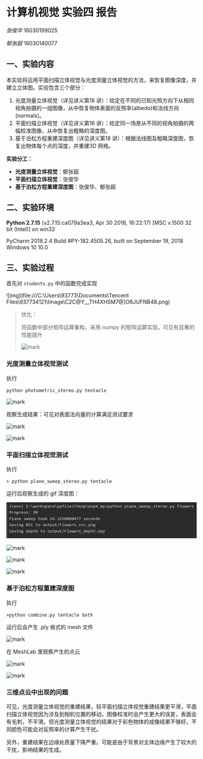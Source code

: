 # 计算机视觉 实验四 报告

*张俊华*  16030199025

*郁张超*  16030140077

## 一、实验内容

本实验将运用平面扫描立体视觉与光度测量立体视觉的方法，来恢复图像深度，并建立立体图。实验包含三个部分：

1. 光度测量立体视觉（详见讲义第18 讲）：给定在不同的已知光照方向下从相同视角拍摄的一组图像，从中恢复物体表面的反照率(albedo)和法线方向(normals)。
2. 平面扫描立体视觉（详见讲义第16 讲）：给定同一场景从不同的视角拍摄的两幅校准图像，从中恢复出粗略的深度图。
3. 基于泊松方程重建深度图（详见讲义第18 讲）：根据法线图及粗略深度图，恢复出物体每个点的深度，并重建3D 网格。

**实验分工：**

- **光度测量立体视觉**：郁张超
- **平面扫描立体视觉**：张俊华
- **基于泊松方程重建深度图**：张俊华、郁张超

## 二、实验环境

**Python 2.7.15** (v2.7.15:ca079a3ea3, Apr 30 2018, 16:22:17) [MSC v.1500 32 bit (Intel)] on win32

PyCharm 2018.2.4 
Build #PY-182.4505.26, built on September 19, 2018
Windows 10 10.0

## 三、实验过程

首先对 `students.py` 中的函数完成实现

![img](file:///C:\Users\93773\Documents\Tencent Files\937734121\Image\C2C\@Y__TH4XHSM7@]O6JUFNB48.png)

> 优化：
>
> 将函数中部分矩阵运算重构，采用 numpy 的矩阵运算实现，可见有显著的性能提升
>
> ![mark](http://media.sumblog.cn/blog/20190110/VTSb10u8mt6r.png?imageslim)

### 光度测量立体视觉测试

执行

```
python photometric_stereo.py tentacle
```

![mark](http://media.sumblog.cn/blog/20190110/dImwnGY2viHB.png?imageslim)

观察生成结果：可见对表面法向量的计算满足测试要求

![mark](http://media.sumblog.cn/blog/20190110/8GAJqATuMqSV.png?imageslim)

![mark](http://media.sumblog.cn/blog/20190110/2HE2jfkV9izd.png?imageslim)



### 平面扫描立体视觉测试

执行 

```
> python plane_sweep_stereo.py tentacle
```

运行后观察生成的 gif 深度图：

![1547109574129](实验报告.assets/1547109574129.png)

![mark](http://media.sumblog.cn/blog/20190110/51y0B93wYnhD.png?imageslim)

![mark](http://media.sumblog.cn/blog/20190110/e60amOEBNeOY.png?imageslim)

![mark](http://media.sumblog.cn/blog/20190110/dcBmPdQBxkq9.png?imageslim)

### 基于泊松方程重建深度图

执行

```
>python combine.py tentacle both
```

运行后会产生 .ply 格式的 mesh 文件

![mark](http://media.sumblog.cn/blog/20190110/zeeR3VtQStge.png?imageslim)

在 MeshLab 里观察产生的点云

![mark](http://media.sumblog.cn/blog/20190110/fpBY4WW7QDvp.png?imageslim)

![mark](http://media.sumblog.cn/blog/20190110/oSWx7svVGhJU.png?imageslim)

### 三维点云中出现的问题

可见，光度测量立体视觉的重建结果，较平面扫描立体视觉重建结果更平滑，平面扫描立体视觉因为涉及到相机位置的移动，图像校准时会产生更大的误差，表面会有毛刺，不平滑。但光度测量立体视觉的结果对于彩色物体的成像结果不够好。不同颜色可能会对反照率的计算产生干扰。

另外，重建结果在边缘处质量下降严重。可能是由于背景对主体边缘产生了较大的干扰，影响结果的生成。

